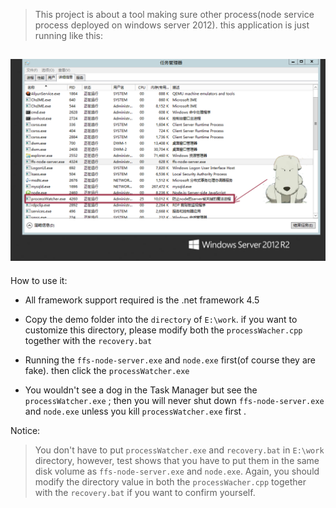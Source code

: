 
>This project is about a tool making sure other process(node service process deployed on windows server 2012). this application is just running like this:


![](https://github.com/Raev0/DAD/blob/master/DAD_02_ProcessWatcher/images/processshow.png)
---
How to use it:

- All framework support required is the .net framework 4.5

- Copy the demo folder into the `directory` of `E:\work`. if you want to customize this directory, please modify both the `processWacher.cpp` together with the `recovery.bat`
- Running the `ffs-node-server.exe` and `node.exe` first(of course they are fake). then click the `processWatcher.exe` 
- You wouldn't see a dog in the Task Manager but see the `processWatcher.exe` ; then you will never shut down `ffs-node-server.exe` and `node.exe` unless you kill  `processWatcher.exe` first .

Notice: 

>You don't have to put `processWatcher.exe` and `recovery.bat` in `E:\work` directory, however,  test shows that you have to put them in the same disk volume as `ffs-node-server.exe` and `node.exe`. 
>Again, you should modify the directory value in both the `processWacher.cpp` together with the `recovery.bat` if you want to confirm yourself.
